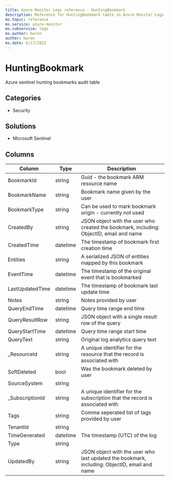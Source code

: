 ```yaml
---
title: Azure Monitor Logs reference - HuntingBookmark
description: Reference for HuntingBookmark table in Azure Monitor Logs.
ms.topic: reference
ms.service: azure-monitor
ms.subservice: logs
ms.author: bwren
author: bwren
ms.date: 6/17/2022
---
```


# HuntingBookmark

 Azure sentinel hunting bookmarks audit table

## Categories

- Security
## Solutions

- Microsoft Sentinel




## Columns

| Column | Type | Description |
| --- | --- | --- |
| BookmarkId | string | Guid - the bookmark ARM resource name |
| BookmarkName | string | Bookmark name given by the user |
| BookmarkType | string | Can be used to mark bookmark origin - currently not used |
| CreatedBy | string | JSON object with the user who created the bookmark, including: ObjectID, email and name |
| CreatedTime | datetime | The timestamp of bookmark first creation time |
| Entities | string | A serialized JSON of entities mapped by this bookmark |
| EventTime | datetime | The timestamp of the original event that is bookmarked |
| LastUpdatedTime | datetime | The timestamp of bookmark last update time |
| Notes | string | Notes provided by user |
| QueryEndTime | datetime | Query time range end time |
| QueryResultRow | string | JSON object with a single result row of the query |
| QueryStartTime | datetime | Query time range start time |
| QueryText | string | Original log analytics query text |
| _ResourceId | string | A unique identifier for the resource that the record is associated with |
| SoftDeleted | bool | Was the bookmark deleted by user |
| SourceSystem | string |  |
| _SubscriptionId | string | A unique identifier for the subscription that the record is associated with |
| Tags | string | Comma seperated list of tags provided by user |
| TenantId | string |  |
| TimeGenerated | datetime | The timestamp (UTC) of the log |
| Type | string |  |
| UpdatedBy | string | JSON object with the user who last updated the bookmark, including: ObjectID, email and name |
